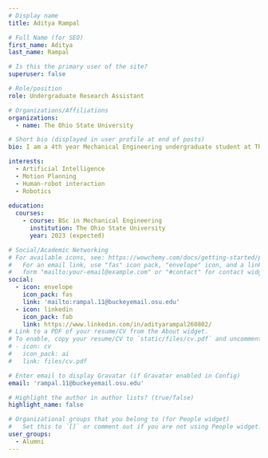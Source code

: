 ```yaml
---
# Display name
title: Aditya Rampal

# Full Name (for SEO)
first_name: Aditya
last_name: Rampal

# Is this the primary user of the site?
superuser: false

# Role/position
role: Undergraduate Research Assistant

# Organizations/Affiliations
organizations:
  - name: The Ohio State University

# Short bio (displayed in user profile at end of posts)
bio: I am a 4th year Mechanical Engineering undergraduate student at The Ohio State University. 

interests:
  - Artificial Intelligence 
  - Motion Planning 
  - Human-robot interaction 
  - Robotics 
  
education:
  courses:
    - course: BSc in Mechanical Engineering
      institution: The Ohio State University
      year: 2023 (expected)

# Social/Academic Networking
# For available icons, see: https://wowchemy.com/docs/getting-started/page-builder/#icons
#   For an email link, use "fas" icon pack, "envelope" icon, and a link in the
#   form "mailto:your-email@example.com" or "#contact" for contact widget.
social:
  - icon: envelope
    icon_pack: fas
    link: 'mailto:rampal.11@buckeyemail.osu.edu'
  - icon: linkedin
    icon_pack: fab
    link: https://www.linkedin.com/in/adityarampal260802/
# Link to a PDF of your resume/CV from the About widget.
# To enable, copy your resume/CV to `static/files/cv.pdf` and uncomment the lines below.
# - icon: cv
#   icon_pack: ai
#   link: files/cv.pdf

# Enter email to display Gravatar (if Gravatar enabled in Config)
email: 'rampal.11@buckeyemail.osu.edu'

# Highlight the author in author lists? (true/false)
highlight_name: false

# Organizational groups that you belong to (for People widget)
#   Set this to `[]` or comment out if you are not using People widget.
user_groups:
  - Alumni
---
```

